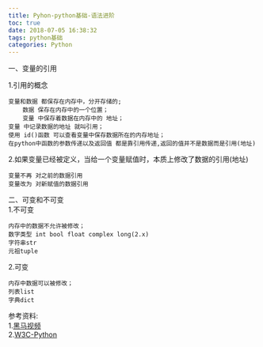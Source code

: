 ```yaml
---
title: Pyhon-python基础-语法进阶
toc: true
date: 2018-07-05 16:38:32
tags: python基础
categories: Python
---
```


一、变量的引用

<!-- more -->

1.引用的概念

	变量和数据 都保存在内存中，分开存储的;
		数据 保存在内存中的一个位置；
		变量 中保存着数据在内存中的 地址；
	变量 中记录数据的地址 就叫引用；
	使用 id()函数 可以查看变量中保存数据所在的内存地址；
	在python中函数的参数传递以及返回值 都是靠引用传递,返回的值并不是数据而是引用(地址)
	
2.如果变量已经被定义，当给一个变量赋值时，本质上修改了数据的引用(地址)

	变量不再 对之前的数据引用
	变量改为 对新赋值的数据引用
二、可变和不可变<br>
1.不可变
	
	内存中的数据不允许被修改；
	数字类型 int bool float complex long(2.x)
	字符串str
	元祖tuple
2.可变

	内存中数据可以被修改；
	列表list
	字典dict









参考资料:<br>
1.[黑马视频]()<br>
2.[W3C-Python](https://www.w3cschool.cn/python/)